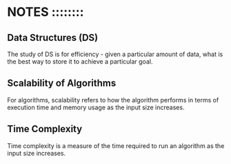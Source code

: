 # NOTES ::::::::


## Data Structures (DS)
The study of DS is for efficiency - given a particular amount of data, what is the best way to store it to achieve a particular goal.

## Scalability of Algorithms
For algorithms, scalability refers to how the algorithm performs in terms of execution time and memory usage as the input size increases.

## Time Complexity
Time complexity is a measure of the time required to run an algorithm as the input size increases.